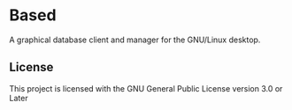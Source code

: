 # Based

A graphical database client and manager for the GNU/Linux desktop.

## License

This project is licensed with the GNU General Public License version 3.0 or Later
